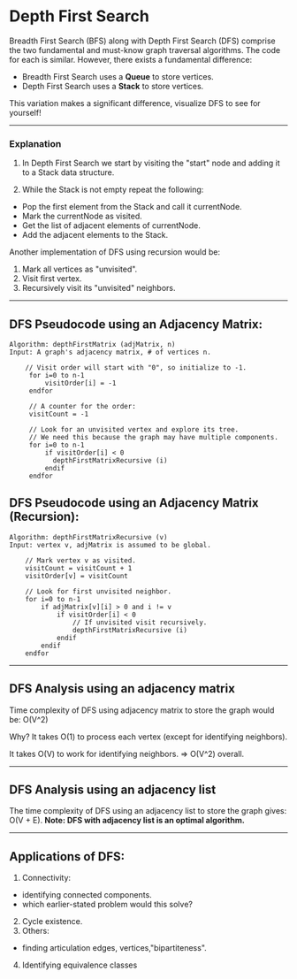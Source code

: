 # Depth First Search

Breadth First Search (BFS) along with Depth First Search (DFS) comprise the two fundamental and must-know graph traversal algorithms. The code for each is similar. However, there exists a fundamental difference:

- Breadth First Search uses a **Queue** to store vertices.
- Depth First Search uses a **Stack** to store vertices.

This variation makes a significant difference, visualize DFS to see for yourself!

---

### Explanation

1. In Depth First Search we start by visiting the "start" node and adding it to a Stack data structure.

2. While the Stack is not empty repeat the following:

- Pop the first element from the Stack and call it currentNode.
- Mark the currentNode as visited.
- Get the list of adjacent elements of currentNode.
- Add the adjacent elements to the Stack.

Another implementation of DFS using recursion would be:

1. Mark all vertices as "unvisited".
2. Visit first vertex.
3. Recursively visit its "unvisited" neighbors.

---

## DFS Pseudocode using an Adjacency Matrix:

```
Algorithm: depthFirstMatrix (adjMatrix, n)
Input: A graph's adjacency matrix, # of vertices n.

    // Visit order will start with "0", so initialize to -1.
     for i=0 to n-1
         visitOrder[i] = -1
     endfor

     // A counter for the order:
     visitCount = -1

     // Look for an unvisited vertex and explore its tree.
     // We need this because the graph may have multiple components.
     for i=0 to n-1
         if visitOrder[i] < 0
           depthFirstMatrixRecursive (i)
         endif
     endfor
```

## DFS Pseudocode using an Adjacency Matrix (Recursion):

```
Algorithm: depthFirstMatrixRecursive (v)
Input: vertex v, adjMatrix is assumed to be global.

    // Mark vertex v as visited.
    visitCount = visitCount + 1
    visitOrder[v] = visitCount

    // Look for first unvisited neighbor.
    for i=0 to n-1
        if adjMatrix[v][i] > 0 and i != v
            if visitOrder[i] < 0
                // If unvisited visit recursively.
                depthFirstMatrixRecursive (i)
            endif
        endif
    endfor
```

---

## DFS Analysis using an adjacency matrix

Time complexity of DFS using adjacency matrix to store the graph would be: O(V^2)

Why?
It takes O(1) to process each vertex (except for identifying neighbors).

It takes O(V) to work for identifying neighbors.
⇒ O(V^2) overall.

---

## DFS Analysis using an adjacency list

The time complexity of DFS using an adjacency list to store the graph gives: O(V + E).
**Note: DFS with adjacency list is an optimal algorithm.**

---

## Applications of DFS:

1. Connectivity:

- identifying connected components.
- which earlier-stated problem would this solve?

2. Cycle existence.
3. Others:

- finding articulation edges, vertices,"bipartiteness".

4. Identifying equivalence classes
